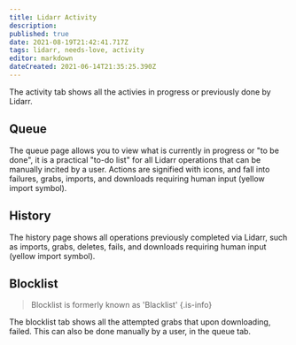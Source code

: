 ```yaml
---
title: Lidarr Activity
description: 
published: true
date: 2021-08-19T21:42:41.717Z
tags: lidarr, needs-love, activity
editor: markdown
dateCreated: 2021-06-14T21:35:25.390Z
---
```


The activity tab shows all the activies in progress or previously done by Lidarr.

## Queue

The queue page allows you to view what is currently in progress or "to be done", it is a practical "to-do list" for all Lidarr operations that can be manually incited by a user.  Actions are signified with icons, and fall into failures, grabs, imports, and downloads requiring human input (yellow import symbol).

## History

The history page shows all operations previously completed via Lidarr, such as imports, grabs, deletes, fails, and downloads requiring human input (yellow import symbol).

## Blocklist

> Blocklist is formerly known as 'Blacklist' {.is-info}

The blocklist tab shows all the attempted grabs that upon downloading, failed.  This can also be done manually by a user, in the queue tab.
